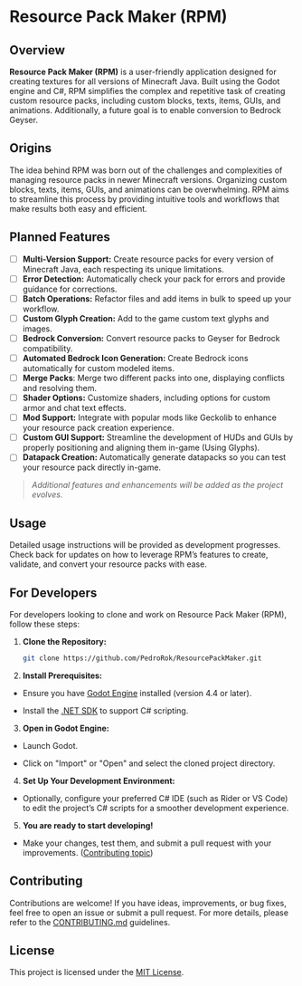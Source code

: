 ﻿# Resource Pack Maker (RPM)

## Overview

**Resource Pack Maker (RPM)** is a user-friendly application designed for creating textures for all versions of Minecraft Java. Built using the Godot engine and C#, RPM simplifies the complex and repetitive task of creating custom resource packs, including custom blocks, texts, items, GUIs, and animations. Additionally, a future goal is to enable conversion to Bedrock Geyser.

## Origins

The idea behind RPM was born out of the challenges and complexities of managing resource packs in newer Minecraft versions. Organizing custom blocks, texts, items, GUIs, and animations can be overwhelming. RPM aims to streamline this process by providing intuitive tools and workflows that make results both easy and efficient.

## Planned Features

- [ ] **Multi-Version Support:** Create resource packs for every version of Minecraft Java, each respecting its unique limitations.
- [ ] **Error Detection:** Automatically check your pack for errors and provide guidance for corrections.
- [ ] **Batch Operations:** Refactor files and add items in bulk to speed up your workflow.
- [ ] **Custom Glyph Creation:** Add to the game custom text glyphs and images.
- [ ] **Bedrock Conversion:** Convert resource packs to Geyser for Bedrock compatibility.
- [ ] **Automated Bedrock Icon Generation:** Create Bedrock icons automatically for custom modeled items.
- [ ] **Merge Packs**: Merge two different packs into one, displaying conflicts and resolving them.
- [ ] **Shader Options:** Customize shaders, including options for custom armor and chat text effects.
- [ ] **Mod Support:** Integrate with popular mods like Geckolib to enhance your resource pack creation experience.
- [ ] **Custom GUI Support:** Streamline the development of HUDs and GUIs by properly positioning and aligning them in-game (Using Glyphs).
- [ ] **Datapack Creation:** Automatically generate datapacks so you can test your resource pack directly in-game.

> *Additional features and enhancements will be added as the project evolves.*

## Usage

Detailed usage instructions will be provided as development progresses. Check back for updates on how to leverage RPM’s features to create, validate, and convert your resource packs with ease.

## For Developers

For developers looking to clone and work on Resource Pack Maker (RPM), follow these steps:

1. **Clone the Repository:**
   ```bash
   git clone https://github.com/PedroRok/ResourcePackMaker.git
   ```

2. **Install Prerequisites:**

- Ensure you have [Godot Engine](https://godotengine.org/download/) installed (version 4.4 or later).

- Install the [.NET SDK](https://dotnet.microsoft.com/en-us/download) to support C# scripting.

3. **Open in Godot Engine:**

- Launch Godot.

- Click on "Import" or "Open" and select the cloned project directory.

4. **Set Up Your Development Environment:**

- Optionally, configure your preferred C# IDE (such as Rider or VS Code) to edit the project’s C# scripts for a smoother development experience.

5. **You are ready to start developing!**

- Make your changes, test them, and submit a pull request with your improvements. ([Contributing topic](https://github.com/PedroRok/ResourcePackMaker/edit/main/README.md#contributing))

## Contributing

Contributions are welcome! If you have ideas, improvements, or bug fixes, feel free to open an issue or submit a pull request. For more details, please refer to the [CONTRIBUTING.md](CONTRIBUTING.md) guidelines.

## License

This project is licensed under the [MIT License](LICENSE).
